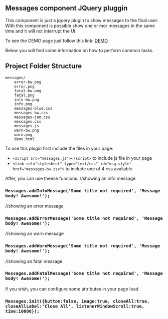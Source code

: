## Messages component JQuery pluggin

This component is just a jquery plugin to show messages to the final user.
With this component is possible show one or mor messages in the same time 
and it will not interrupt the UI.

To see the DEMO page just follow this link:
 [DEMO](https://g4ninh0.000webhostapp.com/messages/index.html)

Below you will find some information on how to perform common tasks.<br>

## Project Folder Structure
```
messages/
    error-bw.png
    error.png
    fatal-bw.png
    fatal.png
    info-bw.png
    info.png
    messages-blue.css
    messages-bw.css
    messages-jam.css
    messages.css
    messages.js
    warn-bw.png
    warn.png
    demo.html
```

To use this plugin first include the files in your page: 

* `<script src="messages.js"></script>` to include js file in your page
* `<link rel="stylesheet" type="text/css" id="msg-style" href="messages-bw.css">` to include one of 4 css avaliable.

After, you can use theese funcions:
//showing an info message
### `Messages.addInfoMessage('Some title not required', 'Message body! Awesome!');`

//showing an error message
### `Messages.addErrorMessage('Some title not required', 'Message body! Awesome!');`

//showing an warn message
### `Messages.addWarnMessage('Some title not required', 'Message body! Awesome!');`

//showing an fatal message
### `Messages.addFatalMessage('Some title not required', 'Message body! Awesome!');`


If you wish, you can configure some attributes in your page load.

### `Messages.init({button:false, image:true, closeAll:true, closeAllLabel:'Close All', listenerWindowScroll:true, time:10000});`


